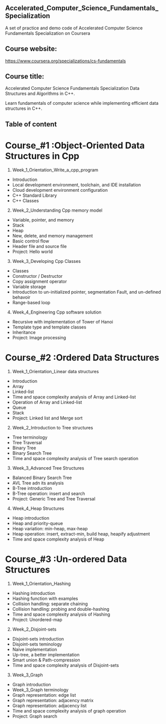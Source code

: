 ## Accelerated_Computer_Science_Fundamentals_Specialization
A set of practice and demo code of Accelerated Computer Science Fundamentals Specialization on Coursera

## Course website:

https://www.coursera.org/specializations/cs-fundamentals

## Course title:

Accelerated Computer Science Fundamentals Specialization
Data Structures and Algorithms in C++. 

Learn fundamentals of computer science while implementing efficient data structures in C++.



## Table of content

# Course_#1 :Object-Oriented Data Structures in Cpp

1. Week_1_Orientation_Write_a_cpp_program
  * Introduction
  * Local development environment, toolchain, and IDE installation
  * Cloud development environment configuration
  * C++ Standard Library
  * C++ Classes

2. Week_2_Understanding Cpp memory model
  * Variable, pointer, and memory
  * Stack
  * Heap
  * New, delete, and memory management
  * Basic control flow
  * Header file and source file
  * Project: Hello world

3. Week_3_Developing Cpp Classes
  * Classes
  * Constructor / Destructor
  * Copy assignment operator
  * Variable storage
  * Introduction to un-initialized pointer, segmentation Fault, and un-defined behavoir
  * Range-based loop

4. Week_4_Engineering Cpp software solution
  * Recursive with implementation of Tower of Hanoi
  * Template type and template classes
  * Inheritance
  * Project: Image processing

# Course_#2 :Ordered Data Structures

1. Week_1_Orientation_Linear data structures
  * Introduction
  * Array
  * Linked-list
  * Time and space complexity analysis of Array and Linked-list
  * Operation of Array and Linked-list
  * Queue
  * Stack
  * Project: Linked list and Merge sort
  
2. Week_2_Introduction to Tree structures
 * Tree terminology
 * Tree Traversal
 * Binary Tree
 * Binary Search Tree
 * Time and space complexity analysis of Tree search operation
 
3. Week_3_Advanced Tree Structures
 * Balanced Binary Search Tree
 * AVL Tree adn its analysis
 * B-Tree introduction
 * B-Tree operation: insert and search
 * Project: Generic Tree and Tree Traversal
  
4. Week_4_Heap Structures
 * Heap introduction
 * Heap and priority-queue
 * Heap variation: min-heap, max-heap
 * Heap operation: insert, extract-min, build heap, heapify adjustment
 * Time and space complexity analysis of Heap

# Course_#3 :Un-ordered Data Structures

1. Week_1_Orientation_Hashing
  * Hashing introduction
  * Hashing function with examples
  * Collision handling: separate chaining
  * Collision handling: probing and double-hashing
  * Time and space complexity analysis of Hashing
  * Project: Unordered-map

2. Week_2_Disjoint-sets
  * Disjoint-sets introduction
  * Disjoint-sets teminology
  * Naive implementation
  * Up-tree, a better implementation
  * Smart union & Path-compression
  * Time and space complexity analysis of Disjoint-sets

3. Week_3_Graph
  * Graph introduction
  * Week_3_Graph terminology
  * Graph representation: edge list
  * Graph representation: adjacency matrix
  * Graph representation: adjacency list
  * Time and space complexity analysis of graph operation
  * Project: Graph search